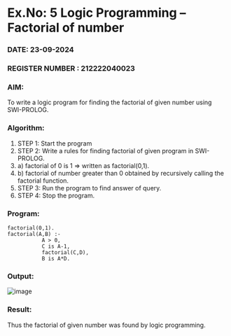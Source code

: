 # Ex.No: 5   Logic Programming – Factorial of number   
### DATE:  23-09-2024                                                                         
### REGISTER NUMBER : 212222040023
### AIM: 
To  write  a logic program for finding the factorial of given number using SWI-PROLOG. 
### Algorithm:
1. STEP 1: Start the program
2. STEP 2:  Write a rules for finding factorial of given program in SWI-PROLOG.
3.   a)	factorial of 0 is 1 => written as factorial(0,1).
4.   b)	factorial of number greater than 0 obtained by recursively calling the factorial    function.
5. STEP 3: Run the program  to find answer of  query.
6. STEP 4: Stop the program.

### Program:
```
factorial(0,1).
factorial(A,B) :-  
           A > 0, 
           C is A-1,
           factorial(C,D),
           B is A*D.
```




### Output:
![image](https://github.com/user-attachments/assets/a16d6983-77cd-4edf-a562-59da5b077f4e)


### Result:
Thus the factorial of given number was found by logic programming. 
